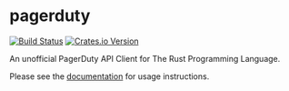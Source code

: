 pagerduty
=========

[![Build Status](https://travis-ci.org/jwilm/pagerduty-rs.svg?branch=master)](https://travis-ci.org/jwilm/pagerduty-rs)
[![Crates.io Version](https://img.shields.io/crates/v/pagerduty.svg)](https://crates.io/crates/pagerduty/)

An unofficial PagerDuty API Client for The Rust Programming Language.

Please see the [documentation] for usage instructions.

[documentation]: https://jwilm.github.io/pagerduty-rs/pagerduty/
